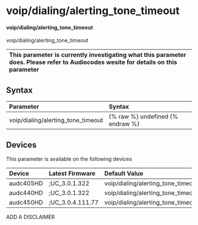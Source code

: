 ﻿---
description: voip/dialing/alerting_tone_timeout
search: false
---

# voip/dialing/alerting_tone_timeout

#### voip/dialing/alerting_tone_timeout

voip/dialing/alerting_tone_timeout


| This parameter is currently investigating what this parameter does. Please refer to Audiocodes wesite for details on this parameter | 
| :--- |

## Syntax
| Parameter | Syntax |
| :--- | :--- |
|voip/dialing/alerting_tone_timeout | {% raw %} undefined {% endraw %}|

## Devices
This parameter is available on the following devices

| Device | Latest Firmware | Default Value |
|:---|:---|:---|
| audc405HD | ;UC_3.0.1.322 | voip/dialing/alerting_tone_timeout=30 
| audc440HD | ;UC_3.0.1.322 | voip/dialing/alerting_tone_timeout=30 
| audc450HD | ;UC_3.0.4.111.77 | voip/dialing/alerting_tone_timeout=30 

ADD A DISCLAIMER
